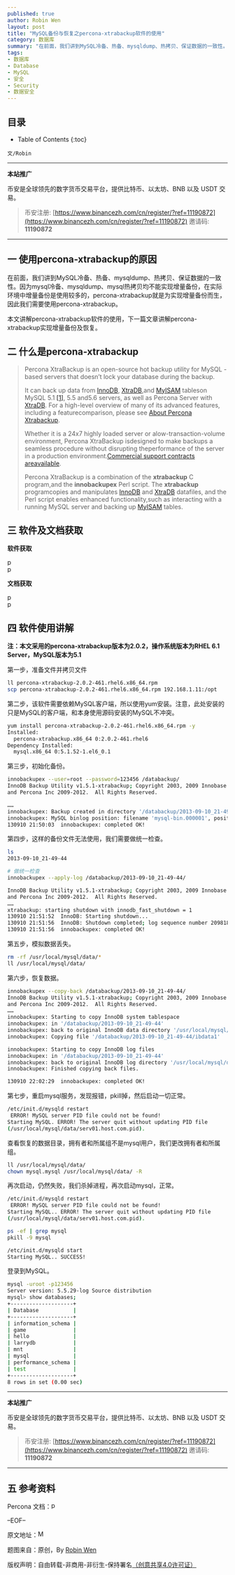 ```yaml
---
published: true
author: Robin Wen
layout: post
title: "MySQL备份与恢复之percona-xtrabackup软件的使用"
category: 数据库
summary: "在前面，我们讲到MySQL冷备、热备、mysqldump、热拷贝、保证数据的一致性。因为mysql冷备、mysqldump、mysql热拷贝均不能实现增量备份，在实际环境中增量备份是使用较多的，percona-xtrabackup就是为实现增量备份而生，因此我们需要使用percona-xtrabackup。在前面，我们讲到MySQL冷备、热备、mysqldump、热拷贝、保证数据的一致性。因为mysql冷备、mysqldump、mysql热拷贝均不能实现增量备份，在实际环境中增量备份是使用较多的，percona-xtrabackup就是为实现增量备份而生，因此我们需要使用percona-xtrabackup。"
tags:
- 数据库
- Database
- MySQL
- 安全
- Security
- 数据安全
---
```


## 目录 ##

* Table of Contents
{:toc}

`文/Robin`

***

**本站推广**

币安是全球领先的数字货币交易平台，提供比特币、以太坊、BNB 以及 USDT 交易。

> 币安注册: [https://www.binancezh.com/cn/register/?ref=11190872](https://www.binancezh.com/cn/register/?ref=11190872)
> 邀请码: **11190872**

***

## 一 使用percona-xtrabackup的原因 ##

在前面，我们讲到MySQL冷备、热备、mysqldump、热拷贝、保证数据的一致性。因为mysql冷备、mysqldump、mysql热拷贝均不能实现增量备份，在实际环境中增量备份是使用较多的，percona-xtrabackup就是为实现增量备份而生，因此我们需要使用percona-xtrabackup。

本文讲解percona-xtrabackup软件的使用，下一篇文章讲解percona-xtrabackup实现增量备份及恢复。

## 二 什么是percona-xtrabackup ##

> Percona XtraBackup is an open-source hot backup utility for MySQL -based servers that doesn’t lock your database during the backup.
>
> It can back up data from <a href="http://www.percona.com/doc/percona-xtrabackup/2.1/glossary.html#term-innodb" target="_blank">InnoDB</a>, <a href="http://www.percona.com/doc/percona-xtrabackup/2.1/glossary.html#term-xtradb" target="_blank">XtraDB</a>,and <a href="http://www.percona.com/doc/percona-xtrabackup/2.1/glossary.html#term-myisam" target="_blank">MyISAM</a> tableson MySQL 5.1 <a href="http://www.percona.com/doc/percona-xtrabackup/2.1/#n-1" target="_blank">[1]</a>, 5.5 and5.6 servers, as well as Percona Server with <a href="http://www.percona.com/doc/percona-xtrabackup/2.1/glossary.html#term-xtradb" target="_blank">XtraDB</a>. For a high-level overview of many of its advanced features, including a featurecomparison, please see <a href="http://www.percona.com/doc/percona-xtrabackup/2.1/intro.html" target="_blank">About Percona Xtrabackup</a>.
>
> Whether it is a 24x7 highly loaded server or alow-transaction-volume environment, Percona XtraBackup isdesigned to make backups a seamless procedure without disrupting theperformance of the server in a production environment.<a href="http://www.percona.com/services/mysql-support" target="_blank">Commercial support contracts areavailable</a>.
>
> Percona XtraBackup is a combination of the **xtrabackup** C program,and the **innobackupex** Perl script. The **xtrabackup** programcopies and manipulates <a href="http://www.percona.com/doc/percona-xtrabackup/2.1/glossary.html#term-innodb" target="_blank">InnoDB</a> and <a href="http://www.percona.com/doc/percona-xtrabackup/2.1/glossary.html#term-xtradb" target="_blank">XtraDB</a> datafiles, and the Perl script enables enhanced functionality,such as interacting with a running MySQL server and backing up <a href="http://www.percona.com/doc/percona-xtrabackup/2.1/glossary.html#term-myisam" target="_blank">MyISAM</a> tables.

## 三 软件及文档获取 ##

**软件获取**

<a href="http://www.percona.com/software/percona-xtrabackup/downloads" target="_blank"><img src="https://cdn.dbarobin.com/18VTVkQ.jpg" title="percona-xtrabackup" height="16px" width="16px" border="0" alt="percona-xtrabackup" /></a> <br/>
<a href="http://download.csdn.net/detail/wentasy/6638171" target="_blank"><img src="https://cdn.dbarobin.com/BROigUO.jpg" title="percona-xtrabackup" height="16px" width="16px" border="0" alt="percona-xtrabackup" /></a>

**文档获取**

<a href="http://www.percona.com/doc/percona-xtrabackup/2.1/" target="_blank"><img src="https://cdn.dbarobin.com/18VTVkQ.jpg" title="percona-xtrabackup" height="16px" width="16px" border="0" alt="percona-xtrabackup" /></a> <br/>
<a href="http://download.csdn.net/detail/wentasy/6638029" target="_blank"><img src="https://cdn.dbarobin.com/BROigUO.jpg" title="percona-xtrabackup" height="16px" width="16px" border="0" alt="percona-xtrabackup" /></a>

## 四 软件使用讲解 ##

**注：本文采用的percona-xtrabackup版本为2.0.2，操作系统版本为RHEL 6.1 Server，MySQL版本为5.1**

第一步，准备文件并拷贝文件

``` bash
ll percona-xtrabackup-2.0.2-461.rhel6.x86_64.rpm
scp percona-xtrabackup-2.0.2-461.rhel6.x86_64.rpm 192.168.1.11:/opt
```

第二步，该软件需要依赖MySQL客户端，所以使用yum安装。注意，此处安装的只是MySQL的客户端，和本身使用源码安装的MySQL不冲突。

``` bash
yum install percona-xtrabackup-2.0.2-461.rhel6.x86_64.rpm -y
Installed:
  percona-xtrabackup.x86_64 0:2.0.2-461.rhel6
Dependency Installed:
  mysql.x86_64 0:5.1.52-1.el6_0.1
```

第三步，初始化备份。

``` bash
innobackupex --user=root --password=123456 /databackup/
InnoDB Backup Utility v1.5.1-xtrabackup; Copyright 2003, 2009 Innobase Oy
and Percona Inc 2009-2012.  All Rights Reserved.

……
innobackupex: Backup created in directory '/databackup/2013-09-10_21-49-44'
innobackupex: MySQL binlog position: filename 'mysql-bin.000001', position 7312
130910 21:50:03  innobackupex: completed OK!
```

第四步，这样的备份文件无法使用，我们需要做统一检查。

``` bash
ls
2013-09-10_21-49-44

# 做统一检查
innobackupex --apply-log /databackup/2013-09-10_21-49-44/

InnoDB Backup Utility v1.5.1-xtrabackup; Copyright 2003, 2009 Innobase Oy
and Percona Inc 2009-2012.  All Rights Reserved.
……
xtrabackup: starting shutdown with innodb_fast_shutdown = 1
130910 21:51:52  InnoDB: Starting shutdown...
130910 21:51:56  InnoDB: Shutdown completed; log sequence number 2098188
130910 21:51:56  innobackupex: completed OK!
```

第五步，模拟数据丢失。

``` bash
rm -rf /usr/local/mysql/data/*
ll /usr/local/mysql/data/
```

第六步，恢复数据。

``` bash
innobackupex --copy-back /databackup/2013-09-10_21-49-44/
InnoDB Backup Utility v1.5.1-xtrabackup; Copyright 2003, 2009 Innobase Oy
and Percona Inc 2009-2012.  All Rights Reserved.
……
innobackupex: Starting to copy InnoDB system tablespace
innobackupex: in '/databackup/2013-09-10_21-49-44'
innobackupex: back to original InnoDB data directory '/usr/local/mysql/data'
innobackupex: Copying file '/databackup/2013-09-10_21-49-44/ibdata1'

innobackupex: Starting to copy InnoDB log files
innobackupex: in '/databackup/2013-09-10_21-49-44'
innobackupex: back to original InnoDB log directory '/usr/local/mysql/data'
innobackupex: Finished copying back files.

130910 22:02:29  innobackupex: completed OK!
```

第七步，重启mysql服务，发现报错，pkill掉，然后启动一切正常。

``` bash
/etc/init.d/mysqld restart
 ERROR! MySQL server PID file could not be found!
Starting MySQL. ERROR! The server quit without updating PID file
(/usr/local/mysql/data/serv01.host.com.pid).
```

查看恢复的数据目录，拥有者和所属组不是mysql用户，我们更改拥有者和所属组。
``` bash
ll /usr/local/mysql/data/
chown mysql.mysql /usr/local/mysql/data/ -R
```

再次启动，仍然失败，我们杀掉进程，再次启动mysql，正常。

``` bash
/etc/init.d/mysqld restart
 ERROR! MySQL server PID file could not be found!
Starting MySQL.. ERROR! The server quit without updating PID file
(/usr/local/mysql/data/serv01.host.com.pid).

ps -ef | grep mysql
pkill -9 mysql

/etc/init.d/mysqld start
Starting MySQL.. SUCCESS!
```

登录到MySQL。

``` bash
mysql -uroot -p123456
Server version: 5.5.29-log Source distribution
mysql> show databases;
+--------------------+
| Database           |
+--------------------+
| information_schema |
| game               |
| hello              |
| larrydb            |
| mnt                |
| mysql              |
| performance_schema |
| test               |
+--------------------+
8 rows in set (0.00 sec)

```

***

**本站推广**

币安是全球领先的数字货币交易平台，提供比特币、以太坊、BNB 以及 USDT 交易。

> 币安注册: [https://www.binancezh.com/cn/register/?ref=11190872](https://www.binancezh.com/cn/register/?ref=11190872)
> 邀请码: **11190872**

***

## 五 参考资料 ##

Percona 文档：<a href="http://www.percona.com/doc/percona-xtrabackup/2.1/" target="_blank"><img src="https://cdn.dbarobin.com/18VTVkQ.jpg" title="percona-xtrabackup" height="16px" width="16px" border="0" alt="percona-xtrabackup" /></a>

–EOF–

原文地址：<a href="" target="_blank"><img src="https://cdn.dbarobin.com/BROigUO.jpg" title="MySQL备份与恢复之percona-xtrabackup软件的使用" height="16px" width="16px" border="0" alt="MySQL备份与恢复之percona-xtrabackup软件的使用" /></a>

题图来自：原创，By <a href="https://dbarobin.com/" target="_blank">Robin Wen</a>

版权声明：自由转载-非商用-非衍生-保持署名<a href="http://creativecommons.org/licenses/by-nc-nd/4.0/deed.zh" target="_blank">（创意共享4.0许可证）</a>
